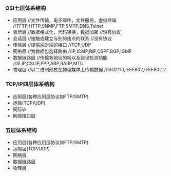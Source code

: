 ### OSI七层体系结构
- 应用层 //文件传输，电子邮件，文件服务，虚拟终端 //TFTP,HTTP,SNMP,FTP,SMTP,DNS,Telnet
- 表示层 //数据格式化，代码转换，数据加密 //没有协议
- 会话层 //接触或建立与别的接点的联系 //没有协议
- 传输层 //提供端对端的接口 //TCP,UDP
- 网络层 //为数据包选择路由 //IP,ICMP,RIP,OSPF,BGP,IGMP
- 数据链路层  //传输有地址的帧以及错误检测功能 //SLIP,CSLIP,PPP,ARP,RARP,MTU
- 物理层 //以二进制形式在物理媒体上传输数据 //ISO2110,IEEE802,IEEE802.2
### TCP/IP四层体系结构
- 应用层(各种应用层协议如FTP/SMTP)
- 运输(TCP/UDP)
- 网际ip
- 网络接口层
### 五层体系结构
- 应用层(各种应用层协议如FTP/SMTP)
- 运输层(TCP/UDP)
- 网络层
- 数据链路层
- 物理层
